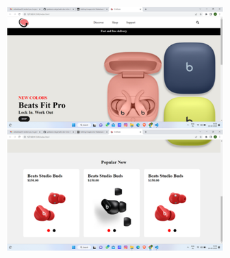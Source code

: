 ![screenshot1](./Screenshot/Screenshot%20(184).png)
![screenshot2](./Screenshot/Screenshot%20(185).png)